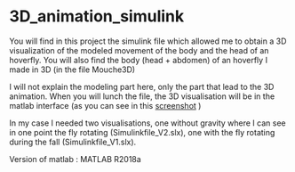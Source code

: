 # 3D_animation_simulink

You will find in this project the simulink file which allowed me to obtain a 3D visualization of the modeled movement of the body and the head of an hoverfly. 
You will also find the body (head + abdomen) of an hoverfly I made in 3D (in the file Mouche3D)

I will not explain the modeling part here, only the part that lead to the 3D animation. 
When you will lunch the file, the 3D visualisation will be in the matlab interface (as you can see in this [screenshot](https://user-images.githubusercontent.com/100707728/156327397-3d925374-3167-46ac-969c-c573c94f6310.png) )

In my case I needed two visualisations, one without gravity where I can see in one point the fly rotating (Simulinkfile_V2.slx), one with the fly rotating during the fall (Simulinkfile_V1.slx). 

Version of matlab : MATLAB R2018a
